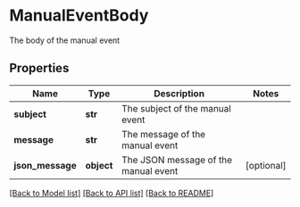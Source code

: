 # ManualEventBody

The body of the manual event

## Properties
Name | Type | Description | Notes
------------ | ------------- | ------------- | -------------
**subject** | **str** | The subject of the manual event | 
**message** | **str** | The message of the manual event | 
**json_message** | **object** | The JSON message of the manual event | [optional] 

[[Back to Model list]](../README.md#documentation-for-models) [[Back to API list]](../README.md#documentation-for-api-endpoints) [[Back to README]](../README.md)


